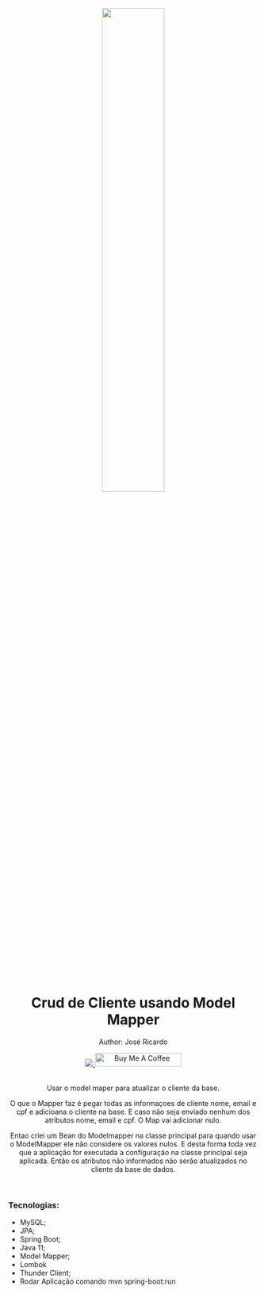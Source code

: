 <div align="center">
  <img src="https://uoledtech.com.br/hubfs/Imported_Blog_Media/20943526-scaled-1.jpg" width="50%">
  <h1 style="border-bottom:none">Crud de Cliente usando Model Mapper</h1>
  <p>Author: José Ricardo</p>
  
  
  <a href="https://www.linkedin.com/in/ze-ricardo/">
     <img src="https://img.shields.io/badge/LinkedIn-0077B5?style=for-the-badge&logo=linkedin&logoColor=white">
  </a>
    <a href="https://www.buymeacoffee.com/codeandmusic" target="_blank"><img src="https://cdn.buymeacoffee.com/buttons/default-orange.png" alt="Buy Me A Coffee" height="28" width="174"></a>
  
  <br>
  <br>
  <p>Usar o model maper para atualizar o cliente da base.

  O que o Mapper faz é pegar todas as informaçoes de cliente nome, email e cpf e adicioana o cliente na base.
  E caso não seja enviado nenhum dos atributos nome, email e cpf.
  O Map vai adicionar nulo.

  Entao criei um Bean do Modelmapper na classe principal para quando usar o ModelMapper ele não considere os valores nulos.
  E desta forma toda vez que a aplicação for executada a configuração na classe principal seja aplicada.
  Então os atributos não informados não serão atualizados no cliente da base de dados.</p>
  <br>
  <div align="justify">
  <h3>Tecnologias:</h3>
  
   + MySQL;
   + JPA;
   + Spring Boot;
   + Java 11;
   + Model Mapper;
   + Lombok
   + Thunder Client;
   + Rodar Aplicação comando mvn spring-boot:run

  </div>
</div>
